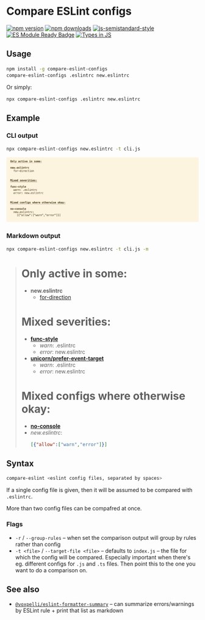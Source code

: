 # Compare ESLint configs

[![npm version](https://img.shields.io/npm/v/compare-eslint-configs.svg?style=flat)](https://www.npmjs.com/package/compare-eslint-configs)
[![npm downloads](https://img.shields.io/npm/dm/compare-eslint-configs.svg?style=flat)](https://www.npmjs.com/package/compare-eslint-configs)
[![js-semistandard-style](https://img.shields.io/badge/code%20style-semistandard-brightgreen.svg)](https://github.com/voxpelli/eslint-config)
[![ES Module Ready Badge](https://img.shields.io/badge/es%20module%20ready-yes-success.svg)](https://esmodules.dev/)
[![Types in JS](https://img.shields.io/badge/types_in_js-yes-brightgreen)](https://github.com/voxpelli/types-in-js)

## Usage

```bash
npm install -g compare-eslint-configs
compare-eslint-configs .eslintrc new.eslintrc
```

Or simply:

```bash
npx compare-eslint-configs .eslintrc new.eslintrc
```

## Example

### CLI output

```bash
npx compare-eslint-configs new.eslintrc -t cli.js
```

![CLI output](docs/cli-output2.png)

### Markdown output

```bash
npx compare-eslint-configs new.eslintrc -t cli.js -m
```

> # Only active in some:
>
> * **new.eslintrc**
>   * [for-direction](https://eslint.org/docs/rules/for-direction)
>
>
> # Mixed severities:
>
> * [**func-style**](https://eslint.org/docs/rules/func-style)
>   * _warn_: .eslintrc
>   * _error_: new.eslintrc
> * [**unicorn/prefer-event-target**](https://github.com/sindresorhus/eslint-plugin-unicorn/blob/v43.0.2/docs/rules/prefer-event-target.md)
>   * _warn_: .eslintrc
>   * _error_: new.eslintrc
>
>
> # Mixed configs where otherwise okay:
>
> * [**no-console**](https://eslint.org/docs/rules/no-console)
> * _new.eslintrc_:
>   ```json
>   [{"allow":["warn","error"]}]
>   ```

## Syntax

```bash
compare-eslint <eslint config files, separated by spaces>
```

If a single config file is given, then it will be assumed to be compared with `.eslintrc`.

More than two config files can be compafred at once.

### Flags

* `-r` / `--group-rules` – when set the comparison output will group by rules rather than config
* `-t <file>` / `--target-file <file>` – defaults to `index.js` – the file for which the config will be compared. Especially important when there's eg. different configs for `.js` and `.ts` files. Then point this to the one you want to do a comparison on.

## See also

* [`@voxpelli/eslint-formatter-summary`](https://github.com/voxpelli/eslint-formatter-summary) – can summarize errors/warnings by ESLint rule + print that list as markdown

